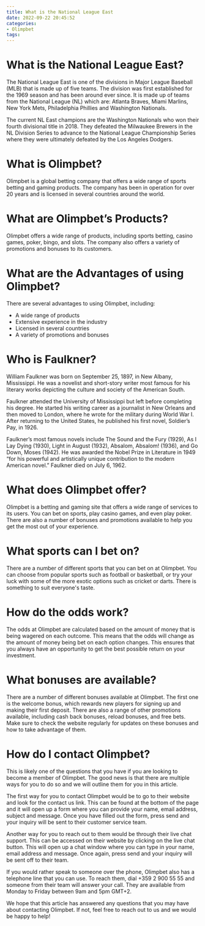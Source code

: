 ```yaml
---
title: What is the National League East
date: 2022-09-22 20:45:52
categories:
- Olimpbet
tags:
---
```



#  What is the National League East?

The National League East is one of the divisions in Major League Baseball (MLB) that is made up of five teams. The division was first established for the 1969 season and has been around ever since. It is made up of teams from the National League (NL) which are: Atlanta Braves, Miami Marlins, New York Mets, Philadelphia Phillies and Washington Nationals.

The current NL East champions are the Washington Nationals who won their fourth divisional title in 2018. They defeated the Milwaukee Brewers in the NL Division Series to advance to the National League Championship Series where they were ultimately defeated by the Los Angeles Dodgers.

#  What is Olimpbet?

Olimpbet is a global betting company that offers a wide range of sports betting and gaming products. The company has been in operation for over 20 years and is licensed in several countries around the world.

# What are Olimpbet’s Products?

Olimpbet offers a wide range of products, including sports betting, casino games, poker, bingo, and slots. The company also offers a variety of promotions and bonuses to its customers.

# What are the Advantages of using Olimpbet?

There are several advantages to using Olimpbet, including:

- A wide range of products
- Extensive experience in the industry
- Licensed in several countries
- A variety of promotions and bonuses

#  Who is Faulkner?

William Faulkner was born on September 25, 1897, in New Albany, Mississippi. He was a novelist and short-story writer most famous for his literary works depicting the culture and society of the American South.

Faulkner attended the University of Mississippi but left before completing his degree. He started his writing career as a journalist in New Orleans and then moved to London, where he wrote for the military during World War I. After returning to the United States, he published his first novel, Soldier’s Pay, in 1926.

Faulkner’s most famous novels include The Sound and the Fury (1929), As I Lay Dying (1930), Light in August (1932), Absalom, Absalom! (1936), and Go Down, Moses (1942). He was awarded the Nobel Prize in Literature in 1949 “for his powerful and artistically unique contribution to the modern American novel.” Faulkner died on July 6, 1962.

#  What does Olimpbet offer?

Olimpbet is a betting and gaming site that offers a wide range of services to its users. You can bet on sports, play casino games, and even play poker. There are also a number of bonuses and promotions available to help you get the most out of your experience.

# What sports can I bet on?

There are a number of different sports that you can bet on at Olimpbet. You can choose from popular sports such as football or basketball, or try your luck with some of the more exotic options such as cricket or darts. There is something to suit everyone's taste.

# How do the odds work?

The odds at Olimpbet are calculated based on the amount of money that is being wagered on each outcome. This means that the odds will change as the amount of money being bet on each option changes. This ensures that you always have an opportunity to get the best possible return on your investment.

# What bonuses are available?

There are a number of different bonuses available at Olimpbet. The first one is the welcome bonus, which rewards new players for signing up and making their first deposit. There are also a range of other promotions available, including cash back bonuses, reload bonuses, and free bets. Make sure to check the website regularly for updates on these bonuses and how to take advantage of them.

#  How do I contact Olimpbet?

This is likely one of the questions that you have if you are looking to become a member of Olimpbet. The good news is that there are multiple ways for you to do so and we will outline them for you in this article.

The first way for you to contact Olimpbet would be to go to their website and look for the contact us link. This can be found at the bottom of the page and it will open up a form where you can provide your name, email address, subject and message. Once you have filled out the form, press send and your inquiry will be sent to their customer service team.

Another way for you to reach out to them would be through their live chat support. This can be accessed on their website by clicking on the live chat button. This will open up a chat window where you can type in your name, email address and message. Once again, press send and your inquiry will be sent off to their team.

If you would rather speak to someone over the phone, Olimpbet also has a telephone line that you can use. To reach them, dial +359 2 900 55 55 and someone from their team will answer your call. They are available from Monday to Friday between 9am and 5pm GMT+2.

We hope that this article has answered any questions that you may have about contacting Olimpbet. If not, feel free to reach out to us and we would be happy to help!